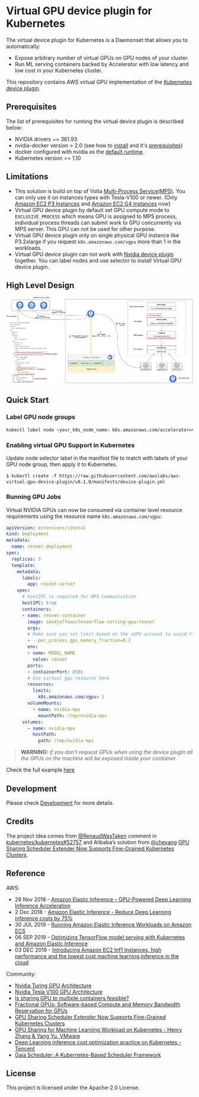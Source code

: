 # Virtual GPU device plugin for Kubernetes

The virtual device plugin for Kubernetes is a Daemonset that allows you to automatically:
- Expose arbitrary number of virtual GPUs on GPU nodes of your cluster.
- Run ML serving containers backed by Accelerator with low latency and low cost in your Kubernetes cluster.

This repository contains AWS virtual GPU implementation of the [Kubernetes device plugin](https://github.com/kubernetes/community/blob/master/contributors/design-proposals/resource-management/device-plugin.md).

## Prerequisites

The list of prerequisites for running the virtual device plugin is described below:
* NVIDIA drivers ~= 361.93
* nvidia-docker version > 2.0 (see how to [install](https://github.com/NVIDIA/nvidia-docker) and it's [prerequisites](https://github.com/nvidia/nvidia-docker/wiki/Installation-\(version-2.0\)#prerequisites))
* docker configured with nvidia as the [default runtime](https://github.com/NVIDIA/nvidia-docker/wiki/Advanced-topics#default-runtime).
* Kubernetes version >= 1.10

## Limitations

* This solution is build on top of Volta [Multi-Process Service(MPS)](https://docs.nvidia.com/deploy/pdf/CUDA_Multi_Process_Service_Overview.pdf). You can only use it on instances types with Tesla-V100 or newer. (Only [Amazon EC2 P3 Instances](https://aws.amazon.com/ec2/instance-types/p3/) and [Amazon EC2 G4 Instances](https://aws.amazon.com/ec2/instance-types/g4/) now)
* Virtual GPU device plugin by default set GPU compute mode to `EXCLUSIVE_PROCESS` which means GPU is assigned to MPS process, individual process threads can submit work to GPU concurrently via MPS server. This GPU can not be used for other purpose.
* Virtual GPU device plugin only on single physical GPU instance like P3.2xlarge if you request `k8s.amazonaws.com/vgpu` more than 1 in the workloads.
* Virtual GPU device plugin can not work with [Nvidia device plugin](https://github.com/NVIDIA/k8s-device-plugin) together. You can label nodes and use selector to install Virtual GPU device plugin.

## High Level Design
![device-plugin](./static/img/device-plugin.png)

## Quick Start

### Label GPU node groups

```bash
kubectl label node <your_k8s_node_name> k8s.amazonaws.com/accelerator=vgpu
```

### Enabling virtual GPU Support in Kubernetes

Update node selector label in the manifest file to match with labels of your GPU node group, then apply it to Kubernetes.

```shell
$ kubectl create -f https://raw.githubusercontent.com/awslabs/aws-virtual-gpu-device-plugin/v0.1.0/manifests/device-plugin.yml
```

### Running GPU Jobs

Virtual NVIDIA GPUs can now be consumed via container level resource requirements using the resource name `k8s.amazonaws.com/vgpu`:

```yaml
apiVersion: extensions/v1beta1
kind: Deployment
metadata:
  name: resnet-deployment
spec:
  replicas: 3
  template:
    metadata:
      labels:
        app: resnet-server
    spec:
      # hostIPC is required for MPS communication
      hostIPC: true
      containers:
      - name: resnet-container
        image: seedjeffwan/tensorflow-serving-gpu:resnet
        args:
        # Make sure you set limit based on the vGPU account to avoid tf-serving process occupy all the gpu memory
        - --per_process_gpu_memory_fraction=0.2
        env:
        - name: MODEL_NAME
          value: resnet
        ports:
        - containerPort: 8501
        # Use virtual gpu resource here
        resources:
          limits:
            k8s.amazonaws.com/vgpu: 1
        volumeMounts:
          - name: nvidia-mps
            mountPath: /tmp/nvidia-mps
      volumes:
        - name: nvidia-mps
          hostPath:
            path: /tmp/nvidia-mps
```

> **WARNING:** *if you don't request GPUs when using the device plugin all
> the GPUs on the machine will be exposed inside your container.*

Check the full example [here](./examples/README.md)

## Development

Please check [Development](./DEVELOPMENT.md) for more details.


## Credits

The project idea comes from [@RenaudWasTaken](https://github.com/RenaudWasTaken) comment in [kubernetes/kubernetes#52757](https://github.com/kubernetes/kubernetes/issues/52757#issuecomment-402772200) and Alibaba’s solution from [@cheyang](https://github.com/cheyang)  [GPU Sharing Scheduler Extender Now Supports Fine-Grained Kubernetes Clusters](https://www.alibabacloud.com/blog/gpu-sharing-scheduler-extender-now-supports-fine-grained-kubernetes-clusters_594926).


## Reference

AWS:

- 28 Nov 2018 - [Amazon Elastic Inference – GPU-Powered Deep Learning Inference Acceleration](https://aws.amazon.com/blogs/aws/-amazon-elastic-inference-gpu-powered-deep-learning-inference-acceleration/)
- 2 Dec 2018 - [Amazon Elastic Inference - Reduce Deep Learning inference costs by 75%](https://www.slideshare.net/AmazonWebServices/new-launch-introducing-amazon-elastic-inference-reduce-deep-learning-inference-cost-up-to-75-aim366-aws-reinvent-2018)
- 30 JUL 2019 - [Running Amazon Elastic Inference Workloads on Amazon ECS](https://aws.amazon.com/blogs/machine-learning/running-amazon-elastic-inference-workloads-on-amazon-ecs/)
- 06 SEP 2019 - [Optimizing TensorFlow model serving with Kubernetes and Amazon Elastic Inference](https://aws.amazon.com/blogs/machine-learning/optimizing-tensorflow-model-serving-with-kubernetes-and-amazon-elastic-inference/)
- 03 DEC 2019 - [Introducing Amazon EC2 Inf1 Instances, high performance and the lowest cost machine learning inference in the cloud](https://aws.amazon.com/about-aws/whats-new/2019/12/introducing-amazon-ec2-inf1-instances-high-performance-and-the-lowest-cost-machine-learning-inference-in-the-cloud/)

Community:

- [Nvidia Turing GPU Architecture](https://www.nvidia.com/content/dam/en-zz/Solutions/design-visualization/technologies/turing-architecture/NVIDIA-Turing-Architecture-Whitepaper.pdf)
- [Nvidia Tesla V100 GPU Architecture](https://images.nvidia.com/content/volta-architecture/pdf/volta-architecture-whitepaper.pdf)
- [Is sharing GPU to multiple containers feasible?](https://github.com/kubernetes/kubernetes/issues/52757)
- [Fractional GPUs: Software-based Compute and Memory Bandwidth Reservation for GPUs](http://www.andrew.cmu.edu/user/sakshamj/papers/FGPU_RTAS_2019_Fractional_GPUs_Software_based_Compute_and_Memory_Bandwidth_Reservation_for_GPUs.pdf)
- [GPU Sharing Scheduler Extender Now Supports Fine-Grained Kubernetes Clusters](https://www.alibabacloud.com/blog/gpu-sharing-scheduler-extender-now-supports-fine-grained-kubernetes-clusters_594926)
- [GPU Sharing for Machine Learning Workload on Kubernetes - Henry Zhang & Yang Yu, VMware](https://www.youtube.com/watch?v=T4i33nnSZtc)
- [Deep Learning inference cost optimization practice on Kubernetes - Tencent](https://static.sched.com/hosted_files/kccncosschn19eng/c5/Tencent%20Cloud%20(Chinese%20Ver.)_%E5%9F%BA%E4%BA%8EKubernetes%E8%BF%9B%E8%A1%8C%E6%B7%B1%E5%BA%A6%E5%AD%A6%E4%B9%A0%E8%AE%AD%E7%BB%83%E6%8E%A8%E7%90%86%E7%9A%84%E6%88%90%E6%9C%AC%E4%BC%98%E5%8C%96%E5%AE%9E%E8%B7%B5-KubeCon_China_2019.pdf)
- [Gaia Scheduler: A Kubernetes-Based Scheduler Framework](https://www.semanticscholar.org/paper/Gaia-Scheduler%3A-A-Kubernetes-Based-Scheduler-Song-Deng/bf8badfda7ad15f39cae890a5ab08fd9f4374700)


## License

This project is licensed under the Apache-2.0 License.
